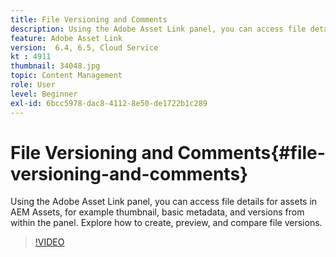 ```yaml
---
title: File Versioning and Comments
description: Using the Adobe Asset Link panel, you can access file details for assets in AEM Assets, for example thumbnail, basic metadata, and versions from within the panel. Explore how to create, preview, and compare file versions.
feature: Adobe Asset Link
version:  6.4, 6.5, Cloud Service
kt : 4911
thumbnail: 34048.jpg
topic: Content Management
role: User
level: Beginner
exl-id: 6bcc5978-dac8-4112-8e50-de1722b1c289
---
```

# File Versioning and Comments{#file-versioning-and-comments}

Using the Adobe Asset Link panel, you can access file details for assets in AEM Assets, for example thumbnail, basic metadata, and versions from within the panel. Explore how to create, preview, and compare file versions.

>[!VIDEO](https://video.tv.adobe.com/v/34048/?quality=12)
